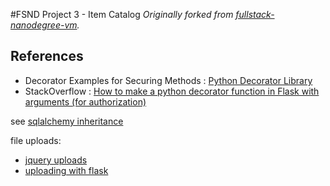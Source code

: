 #FSND Project 3 - Item Catalog
_Originally forked from [fullstack-nanodegree-vm](https://github.com/udacity/fullstack-nanodegree-vm)._

## References

* Decorator Examples for Securing Methods : [Python Decorator Library](https://wiki.python.org/moin/PythonDecoratorLibrary#Access_control)
* StackOverflow : [How to make a python decorator function in Flask with arguments (for authorization)](http://stackoverflow.com/questions/13896650/how-to-make-a-python-decorator-function-in-flask-with-arguments-for-authorizati)

see [sqlalchemy inheritance](http://docs.sqlalchemy.org/en/rel_1_0/orm/inheritance.html)

file uploads:
* [jquery uploads](http://stackoverflow.com/questions/166221/how-can-i-upload-files-asynchronously)
* [uploading with flask](http://flask.pocoo.org/docs/0.10/patterns/fileuploads/)
